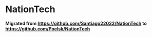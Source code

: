# NationTech

**Migrated from https://github.com/Santiago22022/NationTech to https://github.com/Poelsk/NationTech**
